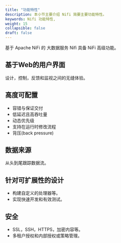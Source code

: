 ```yaml
---
title: "功能特性"
description: 本小节主要介绍 Nifi 简要主要功能特性。 
keywords: Nifi 功能特性, 
weight: 15
collapsible: false
draft: false
---
```




基于 Apache NiFi 的 大数据服务 Nifi 具备 NiFi 高级功能。

## 基于Web的用户界面

设计，控制，反馈和监视之间的无缝体验。

## 高度可配置
  
- 容错与保证交付
- 低延迟且高吞吐量
- 动态优先级
- 支持在运行时修改流程
- 背压(back pressure)

## 数据来源
  
从头到尾跟踪数据流。

## 针对可扩展性的设计

- 构建自定义的处理器等。
- 实现快速开发和有效测试。

## 安全

- SSL，SSH，HTTPS，加密内容等。
- 多租户授权和内部授权或策略管理。
